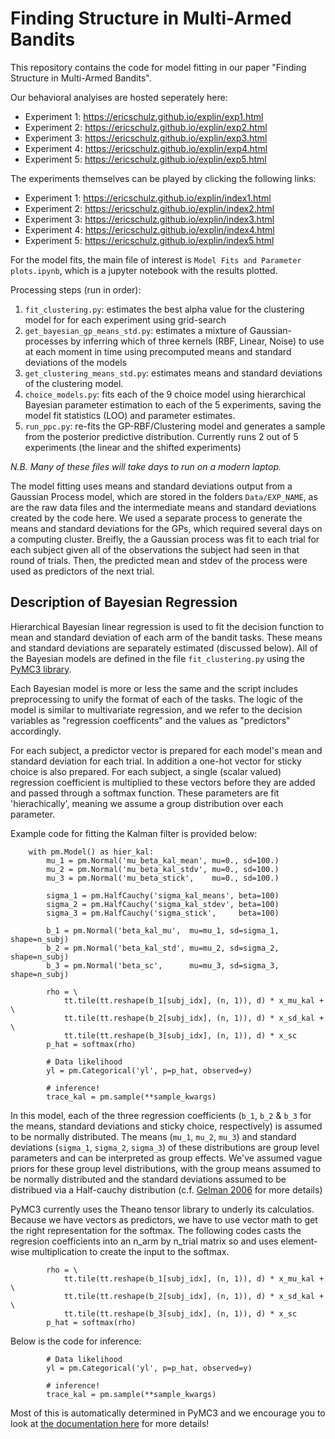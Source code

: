 # Finding Structure in Multi-Armed Bandits
This repository contains the code for model fitting in our paper "Finding Structure in Multi-Armed Bandits". 

Our behavioral analyises are hosted seperately here:
* Experiment 1:  https://ericschulz.github.io/explin/exp1.html
* Experiment 2: https://ericschulz.github.io/explin/exp2.html
* Experiment 3: https://ericschulz.github.io/explin/exp3.html
* Experiment 4: https://ericschulz.github.io/explin/exp4.html
* Experiment 5: https://ericschulz.github.io/explin/exp5.html


The experiments themselves can be played by clicking the following links:
* Experiment 1: https://ericschulz.github.io/explin/index1.html
* Experiment 2: https://ericschulz.github.io/explin/index2.html
* Experiment 3: https://ericschulz.github.io/explin/index3.html
* Experiment 4: https://ericschulz.github.io/explin/index4.html
* Experiment 5: https://ericschulz.github.io/explin/index5.html

For the model fits, the main file of interest is
`Model Fits and Parameter plots.ipynb`, which is a jupyter notebook with the results plotted.

Processing steps (run in order):
1. `fit_clustering.py`: estimates the best alpha value for the clustering model for
 for each experiment using grid-search
2. `get_bayesian_gp_means_std.py`: estimates a mixture of Gaussian-processes by
inferring which of three kernels (RBF, Linear, Noise) to use at each moment in
time using precomputed means and standard deviations of the models
3. `get_clustering_means_std.py`: estimates means and standard deviations of
the clustering model.
4. `choice_models.py`: fits each of the 9 choice model using hierarchical Bayesian
parameter estimation to each of the 5 experiments, saving the model fit statistics
(LOO) and parameter estimates.
5. `run_ppc.py`: re-fits the GP-RBF/Clustering model and generates a sample
from the posterior predictive distribution. Currently runs 2 out of 5 experiments
(the linear and the shifted experiments)

*N.B. Many of these files will take days to run on a modern laptop.*


The model fitting uses means and standard deviations output from a Gaussian Process model,
which are stored in the folders `Data/EXP_NAME`, as are the raw data files and the intermediate means
and standard deviations created by the code here. We used a separate process to generate the means
and standard deviations for the GPs, which required several days on a computing cluster. Breifly, the
a Gaussian process was fit to each trial for each subject given all of the observations the subject
had seen in that round of trials. Then, the predicted mean and stdev of the process were used as
predictors of the next trial.


## Description of Bayesian Regression
Hierarchical Bayesian linear regression is used to fit the decision function to mean and standard 
deviation of each arm of the bandit tasks. These means and standard deviations are separately estimated
(discussed below). All of the Bayesian models are defined in the file `fit_clustering.py` using the [PyMC3
 library](https://docs.pymc.io).

Each Bayesian model is more or less the same and the script includes preprocessing to unify the format 
of each of the tasks. The logic of the model is similar to multivariate regression, and we refer to the 
decision variables as "regression coefficents" and the values as "predictors" accordingly.

For each subject, a predictor vector is prepared for each model's mean and standard
deviation for each trial. In addition a one-hot vector for sticky choice is also prepared. For each subject,
a single (scalar valued) regression coefficient is multiplied to these vectors before they are added and 
passed through a softmax function.  These parameters are fit 'hierachically', meaning we assume a group 
distribution over each parameter.

Example code for fitting the Kalman filter is provided below:
```buildoutcfg
    with pm.Model() as hier_kal:
        mu_1 = pm.Normal('mu_beta_kal_mean', mu=0., sd=100.)
        mu_2 = pm.Normal('mu_beta_kal_stdv', mu=0., sd=100.)
        mu_3 = pm.Normal('mu_beta_stick',    mu=0., sd=100.)

        sigma_1 = pm.HalfCauchy('sigma_kal_means', beta=100)
        sigma_2 = pm.HalfCauchy('sigma_kal_stdev', beta=100)
        sigma_3 = pm.HalfCauchy('sigma_stick',     beta=100)

        b_1 = pm.Normal('beta_kal_mu',  mu=mu_1, sd=sigma_1, shape=n_subj)
        b_2 = pm.Normal('beta_kal_std', mu=mu_2, sd=sigma_2, shape=n_subj)
        b_3 = pm.Normal('beta_sc',      mu=mu_3, sd=sigma_3, shape=n_subj)

        rho = \
            tt.tile(tt.reshape(b_1[subj_idx], (n, 1)), d) * x_mu_kal + \
            tt.tile(tt.reshape(b_2[subj_idx], (n, 1)), d) * x_sd_kal + \
            tt.tile(tt.reshape(b_3[subj_idx], (n, 1)), d) * x_sc
        p_hat = softmax(rho)

        # Data likelihood
        yl = pm.Categorical('yl', p=p_hat, observed=y)

        # inference!
        trace_kal = pm.sample(**sample_kwargs)
```

In this model, each of the three regression coefficients (`b_1`, `b_2` & `b_3` for the means, standard 
deviations and sticky choice, respectively) is assumed to be normally distributed.  The means 
(`mu_1`, `mu_2`, `mu_3`) and standard deviations  (`sigma_1`, `sigma_2`, `sigma_3`) 
of these distributions are group level parameters and can be interpreted as group effects. We've 
assumed vague priors for these group level distributions, with the group means assumed to be 
normally distributed and the standard deviations assumed to be distribued via a Half-cauchy 
distribution (c.f. [Gelman 2006](https://projecteuclid.org/download/pdf_1/euclid.ba/1340371048) for more details)

PyMC3 currently uses the Theano tensor library to underly its calculatios. Because we have vectors as predictors,
 we have to use vector math to get the right representation for the softmax. The following codes casts the 
 regresion coefficients into an n_arm by n_trial matrix so and uses element-wise multiplication to create the input
 to the softmax.

```buildoutcfg
        rho = \
            tt.tile(tt.reshape(b_1[subj_idx], (n, 1)), d) * x_mu_kal + \
            tt.tile(tt.reshape(b_2[subj_idx], (n, 1)), d) * x_sd_kal + \
            tt.tile(tt.reshape(b_3[subj_idx], (n, 1)), d) * x_sc
        p_hat = softmax(rho)
```

Below is the code for inference:
```buildoutcfg
        # Data likelihood
        yl = pm.Categorical('yl', p=p_hat, observed=y)

        # inference!
        trace_kal = pm.sample(**sample_kwargs)
```
Most of this is automatically determined in PyMC3 and we encourage you to look at [the documentation here](https://docs.pymc.io) 
for more details!